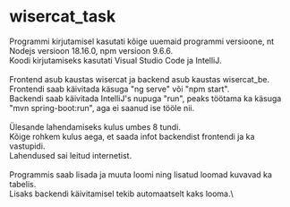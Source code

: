 # wisercat_task
Programmi kirjutamisel kasutati kõige uuemaid programmi versioone, nt Nodejs versioon 18.16.0, npm versioon 9.6.6.\
Koodi kirjutamiseks kasutati Visual Studio Code ja IntelliJ.\
\
Frontend asub kaustas wisercat ja backend asub kaustas wisercat_be.\
Frontendi saab käivitada käsuga "ng serve" või "npm start".\
Backendi saab käivitada IntelliJ's nupuga "run", peaks töötama ka käsuga "mvn spring-boot:run", aga ei saanud ise tööle nii.\
\
Ülesande lahendamiseks kulus umbes 8 tundi.\
Kõige rohkem kulus aega, et saada infot backendist frontendi ja ka vastupidi.\
Lahendused sai leitud internetist.\
\
Programmis saab lisada ja muuta loomi ning lisatud loomad kuvavad ka tabelis.\
Lisaks backendi käivitamisel tekib automaatselt kaks looma.\
